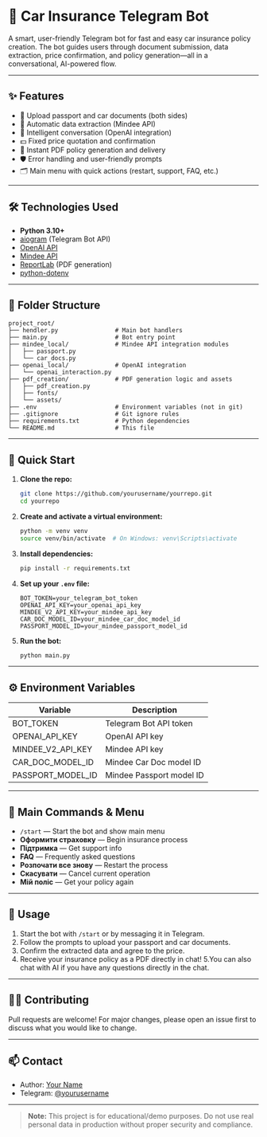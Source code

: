 # 🚗 Car Insurance Telegram Bot

A smart, user-friendly Telegram bot for fast and easy car insurance policy creation. The bot guides users through document submission, data extraction, price confirmation, and policy generation—all in a conversational, AI-powered flow.

---

## ✨ Features
- 📸 Upload passport and car documents (both sides)
- 🤖 Automatic data extraction (Mindee API)
- 🧠 Intelligent conversation (OpenAI integration)
- 💵 Fixed price quotation and confirmation
- 📝 Instant PDF policy generation and delivery
- 🛡️ Error handling and user-friendly prompts
- 🗂️ Main menu with quick actions (restart, support, FAQ, etc.)

---

## 🛠️ Technologies Used
- **Python 3.10+**
- [aiogram](https://github.com/aiogram/aiogram) (Telegram Bot API)
- [OpenAI API](https://platform.openai.com/)
- [Mindee API](https://mindee.com/)
- [ReportLab](https://www.reportlab.com/) (PDF generation)
- [python-dotenv](https://pypi.org/project/python-dotenv/)

---

## 📁 Folder Structure
```
project_root/
├── hendler.py                # Main bot handlers
├── main.py                   # Bot entry point
├── mindee_local/             # Mindee API integration modules
│   ├── passport.py
│   └── car_docs.py
├── openai_local/             # OpenAI integration
│   └── openai_interaction.py
├── pdf_creation/             # PDF generation logic and assets
│   ├── pdf_creation.py
│   ├── fonts/
│   └── assets/
├── .env                      # Environment variables (not in git)
├── .gitignore                # Git ignore rules
├── requirements.txt          # Python dependencies
└── README.md                 # This file
```

---

## 🚀 Quick Start

1. **Clone the repo:**
   ```sh
   git clone https://github.com/yourusername/yourrepo.git
   cd yourrepo
   ```
2. **Create and activate a virtual environment:**
   ```sh
   python -m venv venv
   source venv/bin/activate  # On Windows: venv\Scripts\activate
   ```
3. **Install dependencies:**
   ```sh
   pip install -r requirements.txt
   ```
4. **Set up your `.env` file:**
   ```env
   BOT_TOKEN=your_telegram_bot_token
   OPENAI_API_KEY=your_openai_api_key
   MINDEE_V2_API_KEY=your_mindee_api_key
   CAR_DOC_MODEL_ID=your_mindee_car_doc_model_id
   PASSPORT_MODEL_ID=your_mindee_passport_model_id
   ```
5. **Run the bot:**
   ```sh
   python main.py
   ```

---

## ⚙️ Environment Variables
| Variable              | Description                        |
|---------------------- |------------------------------------|
| BOT_TOKEN             | Telegram Bot API token              |
| OPENAI_API_KEY        | OpenAI API key                      |
| MINDEE_V2_API_KEY     | Mindee API key                      |
| CAR_DOC_MODEL_ID      | Mindee Car Doc model ID             |
| PASSPORT_MODEL_ID     | Mindee Passport model ID            |

---

## 💬 Main Commands & Menu
- `/start` — Start the bot and show main menu
- **Оформити страховку** — Begin insurance process
- **Підтримка** — Get support info
- **FAQ** — Frequently asked questions
- **Розпочати все знову** — Restart the process
- **Скасувати** — Cancel current operation
- **Мій поліс** — Get your policy again

---

## 📝 Usage
1. Start the bot with `/start` or by messaging it in Telegram.
2. Follow the prompts to upload your passport and car documents.
3. Confirm the extracted data and agree to the price.
4. Receive your insurance policy as a PDF directly in chat!
5.You can also chat with AI if you have any questions directly in the chat.

---

## 🧑‍💻 Contributing
Pull requests are welcome! For major changes, please open an issue first to discuss what you would like to change.

---

## 📫 Contact
- Author: [Your Name](mailto:your.email@example.com)
- Telegram: [@yourusername](https://t.me/yourusername)

---

> **Note:** This project is for educational/demo purposes. Do not use real personal data in production without proper security and compliance. 